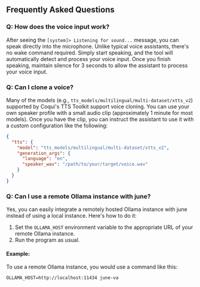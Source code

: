 ## Frequently Asked Questions

### Q: How does the voice input work?

After seeing the `[system]> Listening for sound...` message, you can speak directly into the microphone. Unlike typical voice assistants, there's no wake command required. Simply start speaking, and the tool will automatically detect and process your voice input. Once you finish speaking, maintain silence for 3 seconds to allow the assistant to process your voice input.

### Q: Can I clone a voice?

Many of the models (e.g., `tts_models/multilingual/multi-dataset/xtts_v2`) supported by Coqui's TTS Toolkit support voice cloning. You can use your own speaker profile with a small audio clip (approximately 1 minute for most models). Once you have the clip, you can instruct the assistant to use it with a custom configuration like the following:

```json
{
  "tts": {
    "model": "tts_models/multilingual/multi-dataset/xtts_v2",
    "generation_args": {
      "language": "en",
      "speaker_wav": "/path/to/your/target/voice.wav"
    }
  }
}
```

### Q: Can I use a remote Ollama instance with june?

Yes, you can easily integrate a remotely hosted Ollama instance with june instead of using a local instance. Here's how to do it:
1. Set the `OLLAMA_HOST` environment variable to the appropriate URL of your remote Ollama instance.
2. Run the program as usual.

#### Example:

To use a remote Ollama instance, you would use a command like this:

```shell
OLLAMA_HOST=http://localhost:11434 june-va
```
